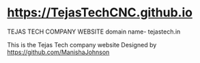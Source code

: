 # https://TejasTechCNC.github.io
TEJAS TECH COMPANY WEBSITE
domain name- tejastech.in

This is the Tejas Tech company website
Designed by https://github.com/ManishaJohnson
